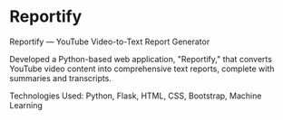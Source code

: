 # Reportify

Reportify — YouTube Video-to-Text Report Generator

Developed a Python-based web application, "Reportify," that converts YouTube video content into comprehensive text reports, complete with summaries and transcripts.

Technologies Used: Python, Flask, HTML, CSS, Bootstrap, Machine Learning
